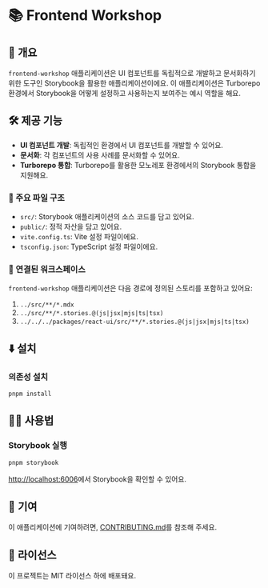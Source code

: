 # 📚 Frontend Workshop

## 📖 개요

`frontend-workshop` 애플리케이션은 UI 컴포넌트를 독립적으로 개발하고 문서화하기 위한 도구인 Storybook을 활용한 애플리케이션이에요. 이 애플리케이션은 Turborepo 환경에서 Storybook을 어떻게 설정하고 사용하는지 보여주는 예시 역할을 해요.

## 🛠️ 제공 기능

- **UI 컴포넌트 개발**: 독립적인 환경에서 UI 컴포넌트를 개발할 수 있어요.
- **문서화**: 각 컴포넌트의 사용 사례를 문서화할 수 있어요.
- **Turborepo 통합**: Turborepo를 활용한 모노레포 환경에서의 Storybook 통합을 지원해요.

### 📂 주요 파일 구조

- `src/`: Storybook 애플리케이션의 소스 코드를 담고 있어요.
- `public/`: 정적 자산을 담고 있어요.
- `vite.config.ts`: Vite 설정 파일이에요.
- `tsconfig.json`: TypeScript 설정 파일이에요.

### 🔗 연결된 워크스페이스

`frontend-workshop` 애플리케이션은 다음 경로에 정의된 스토리를 포함하고 있어요:

1. `../src/**/*.mdx`
2. `../src/**/*.stories.@(js|jsx|mjs|ts|tsx)`
3. `../../../packages/react-ui/src/**/*.stories.@(js|jsx|mjs|ts|tsx)`

## ⬇️ 설치

### 의존성 설치

```bash
pnpm install
```

## 🧑‍💻 사용법

### Storybook 실행

```bash
pnpm storybook
```

[http://localhost:6006](http://localhost:6006)에서 Storybook을 확인할 수 있어요.

## 🤝 기여

이 애플리케이션에 기여하려면, [CONTRIBUTING.md](../../CONTRIBUTING.md)를 참조해 주세요.

## 📜 라이선스

이 프로젝트는 MIT 라이선스 하에 배포돼요.
